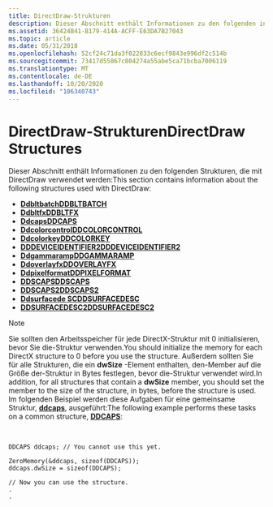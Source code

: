 ```yaml
---
title: DirectDraw-Strukturen
description: Dieser Abschnitt enthält Informationen zu den folgenden in DirectDraw verwendeten Strukturen.
ms.assetid: 36424B41-B179-414A-ACFF-E63DA7B27043
ms.topic: article
ms.date: 05/31/2018
ms.openlocfilehash: 52cf24c71da3f022833c6ecf9843e996df2c514b
ms.sourcegitcommit: 73417d55867c804274a55abe5ca71bcba7006119
ms.translationtype: MT
ms.contentlocale: de-DE
ms.lasthandoff: 10/20/2020
ms.locfileid: "106340743"
---
```

# <a name="directdraw-structures"></a><span data-ttu-id="69e96-103">DirectDraw-Strukturen</span><span class="sxs-lookup"><span data-stu-id="69e96-103">DirectDraw Structures</span></span>

<span data-ttu-id="69e96-104">Dieser Abschnitt enthält Informationen zu den folgenden Strukturen, die mit DirectDraw verwendet werden:</span><span class="sxs-lookup"><span data-stu-id="69e96-104">This section contains information about the following structures used with DirectDraw:</span></span>

-   [<span data-ttu-id="69e96-105">**Ddbltbatch**</span><span class="sxs-lookup"><span data-stu-id="69e96-105">**DDBLTBATCH**</span></span>](/windows/desktop/api/Ddraw/ns-ddraw-ddbltbatch)
-   [<span data-ttu-id="69e96-106">**Ddbltfx**</span><span class="sxs-lookup"><span data-stu-id="69e96-106">**DDBLTFX**</span></span>](/windows/desktop/api/Ddraw/ns-ddraw-ddbltfx)
-   [<span data-ttu-id="69e96-107">**Ddcaps**</span><span class="sxs-lookup"><span data-stu-id="69e96-107">**DDCAPS**</span></span>](/windows/desktop/api/Ddraw/ns-ddraw-ddcaps_dx3)
-   [<span data-ttu-id="69e96-108">**Ddcolorcontrol**</span><span class="sxs-lookup"><span data-stu-id="69e96-108">**DDCOLORCONTROL**</span></span>](/windows/win32/api/ddraw/nn-ddraw-idirectdrawcolorcontrol)
-   [<span data-ttu-id="69e96-109">**Ddcolorkey**</span><span class="sxs-lookup"><span data-stu-id="69e96-109">**DDCOLORKEY**</span></span>](/windows/desktop/api/Ddraw/ns-ddraw-ddcolorkey)
-   [<span data-ttu-id="69e96-110">**DDDEVICEIDENTIFIER2**</span><span class="sxs-lookup"><span data-stu-id="69e96-110">**DDDEVICEIDENTIFIER2**</span></span>](/windows/win32/api/ddraw/ns-ddraw-dddeviceidentifier2)
-   [<span data-ttu-id="69e96-111">**Ddgammaramp**</span><span class="sxs-lookup"><span data-stu-id="69e96-111">**DDGAMMARAMP**</span></span>](/windows/desktop/api/Ddraw/ns-ddraw-ddgammaramp)
-   [<span data-ttu-id="69e96-112">**Ddoverlayfx**</span><span class="sxs-lookup"><span data-stu-id="69e96-112">**DDOVERLAYFX**</span></span>](/windows/desktop/api/Ddraw/ns-ddraw-ddoverlayfx)
-   [<span data-ttu-id="69e96-113">**Ddpixelformat**</span><span class="sxs-lookup"><span data-stu-id="69e96-113">**DDPIXELFORMAT**</span></span>](/windows/desktop/api/Ddraw/ns-ddraw-ddpixelformat)
-   <span data-ttu-id="69e96-114">[**DDSCAPS**](/previous-versions/ms783271(v=vs.85))</span><span class="sxs-lookup"><span data-stu-id="69e96-114">[**DDSCAPS**](/previous-versions/ms783271(v=vs.85))</span></span>
-   <span data-ttu-id="69e96-115">[**DDSCAPS2**](/previous-versions/bb943980(v=vs.85))</span><span class="sxs-lookup"><span data-stu-id="69e96-115">[**DDSCAPS2**](/previous-versions/bb943980(v=vs.85))</span></span>
-   <span data-ttu-id="69e96-116">[**Ddsurfacede SC**](/previous-versions/ms783272(v=vs.85))</span><span class="sxs-lookup"><span data-stu-id="69e96-116">[**DDSURFACEDESC**](/previous-versions/ms783272(v=vs.85))</span></span>
-   <span data-ttu-id="69e96-117">[**DDSURFACEDESC2**](/previous-versions/bb943981(v=vs.85))</span><span class="sxs-lookup"><span data-stu-id="69e96-117">[**DDSURFACEDESC2**](/previous-versions/bb943981(v=vs.85))</span></span>

> [!Note]  
> <span data-ttu-id="69e96-118">Sie sollten den Arbeitsspeicher für jede DirectX-Struktur mit 0 initialisieren, bevor Sie die-Struktur verwenden.</span><span class="sxs-lookup"><span data-stu-id="69e96-118">You should initialize the memory for each DirectX structure to 0 before you use the structure.</span></span> <span data-ttu-id="69e96-119">Außerdem sollten Sie für alle Strukturen, die ein **dwSize** -Element enthalten, den-Member auf die Größe der-Struktur in Bytes festlegen, bevor die-Struktur verwendet wird.</span><span class="sxs-lookup"><span data-stu-id="69e96-119">In addition, for all structures that contain a **dwSize** member, you should set the member to the size of the structure, in bytes, before the structure is used.</span></span> <span data-ttu-id="69e96-120">Im folgenden Beispiel werden diese Aufgaben für eine gemeinsame Struktur, [**ddcaps**](/windows/desktop/api/Ddraw/ns-ddraw-ddcaps_dx3), ausgeführt:</span><span class="sxs-lookup"><span data-stu-id="69e96-120">The following example performs these tasks on a common structure, [**DDCAPS**](/windows/desktop/api/Ddraw/ns-ddraw-ddcaps_dx3):</span></span>

 


```
DDCAPS ddcaps; // You cannot use this yet.
 
ZeroMemory(&ddcaps, sizeof(DDCAPS));
ddcaps.dwSize = sizeof(DDCAPS);
 
// Now you can use the structure.
.
.
```



 

 




